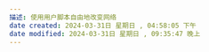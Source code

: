 ```yaml
---
描述: 使用用户脚本自由地改变网络
date created: 2024-03-31日 星期日 , 04:58:05 下午
date modified: 2024-03-31日 星期日 , 09:35:47 晚上
---
```

